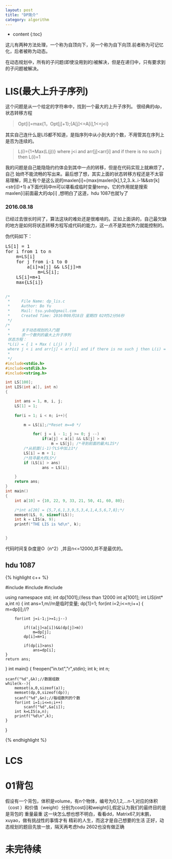 ```yaml
---
layout: post
title: "DP简介"
category: algorithm 
---
```


* content
{:toc}

这儿有两种方法处理，一个称为自顶向下，另一个称为自下向顶.前者称为可记忆化，后者被称为动态。

在动态规划中，所有的子问题(即使没用到的)被解决，但是在递归中，只有要求到的子问题被解决。


# LIS(最大上升子序列)

这个问题是从一个给定的字符串中，找到一个最大的上升子序列。
很经典的dp，状态转移方程

>Opt[i]=max{1，Opt[j]+1};{A[j]<=A[i],1<=j<i}

其实自己连什么是LIS都不知道，是指序列中从小到大的个数，不用管其在序列上是否为连续的。

>L(i)={1+Max(L(j))} where j<i and arr[j]<arr[i] and if there is no such j then L(i)=1

我的问题是自己能隐隐约约体会到其中一点的转移，但是在代码实现上就麻烦了，自己
始终不能流畅的写出来。最后想了想，其实上面的状态转移方程还是不太容易理解，网上有个是这么说的maxlen[i]=(max(maxlen[k],1,2,3..k..i-1&&str[k]<str[i])+1)
a下面代码中m可以堪看成临时变量temp，它的作用就是搜索maxlen[i]前面最大的dp[i]
,想明白了这道，hdu 1087也就1y了

### 2016.08.18 

已经过去很长时间了，算法这块的难处还是很难啃的。正如上面讲的，自己最欠缺的地方是如何将状态转移方程写成代码的能力，这一点不是其他外力就能控制的。

伪代码如下：

<pre>
LS[1] = 1
for i from 1 to n
	m=LS[i]
	for j from i-1 to 0
		a[i]>a[j] && LS[j]>m
			m=LS[i];
	LS[i]=m+1
	max{LS[i]}

</pre>

```c
/*
 *     File Name: dp_lis.c
 *     Author: Bo Yu
 *     Mail: tsu.yubo@gmail.com
 *     Created Time: 2016年08月18日 星期四 02时52分56秒
 */
/*
 *     关于动态规划的入门题
 *     求一个数列的最大上升子序列
 状态方程：
 *L(i) = { 1 + Max ( L(j) ) } 
 where j < i and arr[j] < arr[i] and if there is no such j then L(i) = 1
 *
 */
#include<stdio.h>
#include<stdlib.h>
#include<string.h>

int LS[100];
int LIS(int a[], int n)
{

	int ans = 1, m, i, j;
	LS[1] = 1;
	
	for(i = 1; i < n; i++){

		m = LS[i];/*Reset m==0 */

			for( j = i - 1; j >= 0; j --)
				if(a[j] < a[i] && LS[j] > m)
					m = LS[j]; /*寻到前面的最大LIS*/
		/*从前面(i-1)个LS中加上1*/
		LS[i] = m + 1;
		/*找寻最大的LS*/
		if (LS[i] > ans)
				ans = LS[i];

	}
	return ans;
}
int main()
{
	int a[10] = {10, 22, 9, 33, 21, 50, 41, 60, 80};

	/*int a[20] = {5,7,6,1,3,9,5,3,4,1,4,5,6,7,8};*/
	memset(LS, 0, sizeof(LS));
	int k = LIS(a, 9);
	printf("THE LIS is %d\n", k);


}

```

代码时间复杂度是O（n^2）,并且n<=12000,并不是最优的。

## hdu 1087

{% highlight c++ %}

#include<cstring>
#include<cstdio>
#include<iostream>

using namespace std;
int dp[1001];//less than 12000
int a[1001];
int LIS(int* a,int n)
{
	int ans=1,m//m是临时变量;
	dp[1]=1;
	for(int i=2;i<=n;i++)
	{
		m=dp[i];//?

		for(int j=i-1;j>=1;j--)
			
			if((a[j]<a[i])&&(dp[j]>m))
				m=dp[j];
			dp[i]=m+1;

			if(dp[i]>ans)
				ans=dp[i];
	}
	return ans;

}
int main()
{
	freopen("in.txt","r",stdin);
	int k;
	int n;

	scanf("%d",&k);//数据组数
	while(k--){
		memset(a,0,sizeof(a));
		memset(dp,0,sizeof(dp));
		scanf("%d",&n);//每组数列的个数
		for(int i=1;i<=n;i++)
			scanf("%d",&a[i]);
		int k=LIS(a,n);
		printf("%d\n",k);
	}
}

{% endhighlight %}



# LCS

# 01背包

假设有一个背包，体积是volume，有n个物体，编号为0,1,2,...n-1,对应的体积（cost
）和价值（weight）分别为cost[i]和weight[i],假定认为我们的最终目的是是背包的
重量最重
这一块怎么想也想不明白，看看dd，Matrix67,刘末鹏，xuyao，做有挑战性的事情才有
精彩的人生，而这才是自己想要的生活
正好，动态规划的题目先放一放，隔天再考虑hdu 2602也没有做正确

# 未完待续
